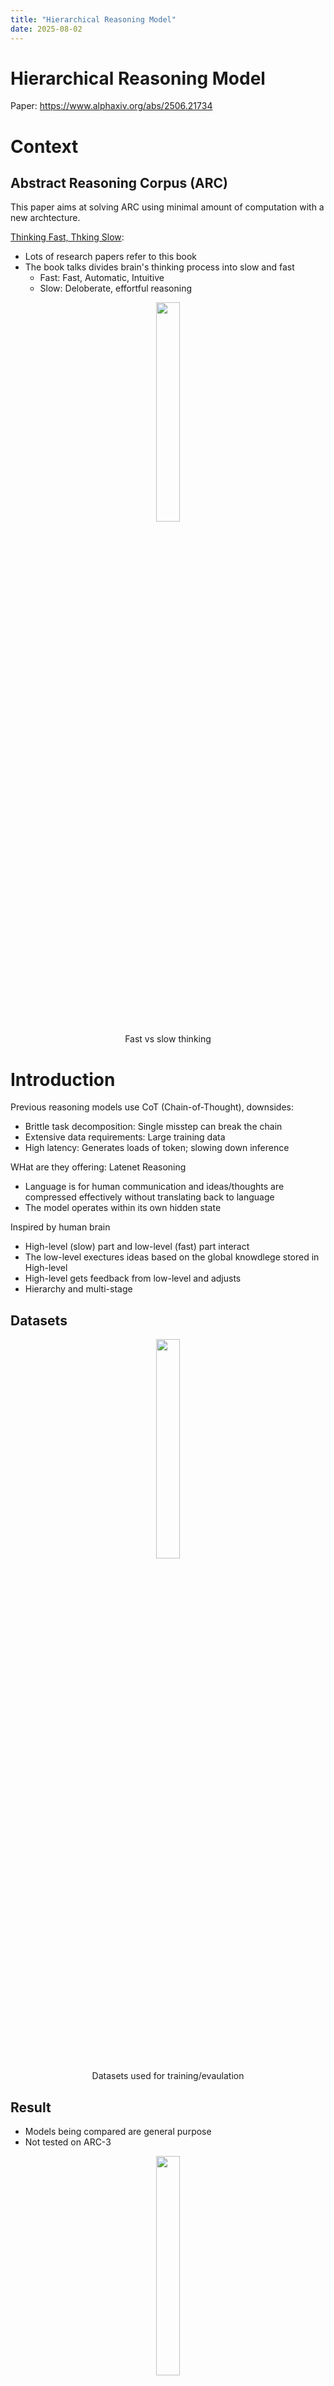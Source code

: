 ```yaml
---
title: "Hierarchical Reasoning Model"
date: 2025-08-02
---
```


# Hierarchical Reasoning Model

Paper: https://www.alphaxiv.org/abs/2506.21734 

# Context

## Abstract Reasoning Corpus (ARC)

This paper aims at solving ARC using minimal amount of computation with a new archtecture.

[Thinking Fast, Thking Slow](https://www.amazon.ca/Thinking-Fast-Slow-Daniel-Kahneman/dp/0385676530/ref=sr_1_1?dib=eyJ2IjoiMSJ9.-A0A1M1omFejp_IgozA4EP-t1GVm1BQ5b-Fy4--sH2jlI4TkjH5jDyvsMB3QaPAWmCF8fXOUXeorzBGapyu2it_PQPmflA5bDZjX-53c4H18YuX2VsMXHhS8uW_w7evLbej2Za85-JUZQgwJ6jlg-YrHbJZ-6imVGBQ66MpfM1HgMxMjaPmFvhE_gyrI3Op5EaS7OJ32xEV12KFiEXVEOmGEy1aW1CSa9bD7_vBrEg8.Z5Dg9KuVJmWPXHz_m5w1mTEn1qFjLDwTbjmmHonIvIs&dib_tag=se&gad_source=1&hvadid=208395699259&hvdev=c&hvexpln=0&hvlocphy=9198282&hvnetw=g&hvocijid=11848890499679496705--&hvqmt=e&hvrand=11848890499679496705&hvtargid=kwd-300246672130&hydadcr=22462_9261645&keywords=thinking+fast+thinking+slow&mcid=19b38662bf3f3833bd2f70b228d7e847&qid=1754191073&s=books&sr=1-1):
* Lots of research papers refer to this book
* The book talks divides brain's thinking process into slow and fast
    * Fast: Fast, Automatic, Intuitive
    * Slow: Deloberate, effortful reasoning

<figure style="text-align: center;">
      <img src='https://raw.githubusercontent.com/damoonsh/w/refs/heads/main/assets/images/slow_fast.gif' style='width: auto; height: 30%; '/>
      <figcaption style="text-align: center;">Fast vs slow thinking </figcaption>
    </figure>


# Introduction

Previous reasoning models use CoT (Chain-of-Thought), downsides:
- Brittle task decomposition: Single misstep can break the chain
- Extensive data requirements: Large training data
- High latency: Generates loads of token; slowing down inference

WHat are they offering: Latenet Reasoning
- Language is for human communication and ideas/thoughts are compressed effectively without translating back to language
- The model operates within its own hidden state

Inspired by human brain
- High-level (slow) part and low-level (fast) part interact
- The low-level exectures ideas based on the global knowdlege stored in High-level
- High-level gets feedback from low-level and adjusts
- Hierarchy and multi-stage

## Datasets
<figure style="text-align: center;">
      <img src='https://raw.githubusercontent.com/damoonsh/w/refs/heads/main/assets/images/h-rez-data.png' style='width: auto; height: 30%; '/>
      <figcaption style="text-align: center;">Datasets used for training/evaulation</figcaption>
    </figure>


## Result

- Models being compared are general purpose
- Not tested on ARC-3

<figure style="text-align: center;">
      <img src='https://raw.githubusercontent.com/damoonsh/w/refs/heads/main/assets/images/h-reasoning-comparison.png' style='width: auto; height: 30%; '/>
      <figcaption style="text-align: center;">Comparison for ARC-1,2, and Soduku (Figure 1 from paper)</figcaption>
    </figure>


# Method

## Data + Augmentations

1000 From each (ARC, Sudoku, Maze) +  ==≥ 3,831,994
- ARC: transition/rotations/flips/color permutations
- Soduku: used band and digits permuations
- Maze: No change, raw data used

## H-L combo

- H-level updates after T steps of L-level
    - When L-level reeaches local equilibrium
- H-level's world-view changes; L-level resets -≥ new computation path
- N (number of H update) x L (number of l updates) increase the reasoning depth

<figure style="text-align: center;">
      <img src='https://raw.githubusercontent.com/damoonsh/w/refs/heads/main/assets/images/h-rez.png' style='width: 48%; height: 50%; '/>
      <figcaption style="text-align: center;">Hierarchical Reasonng process</figcaption>
    </figure>

## Memory footprint

Backpropagation Through Time (BPTT) saves model parameters at each time step and backpropagates.
    - Biological implausibility: Human brain does not do this
    - 


This approach is O(1): Constant memory; uses **one-step gradient approximation**::uses the first and last state of H and L level, intermediary steps as constants.
    - Aligns with idea of local rule in brian
    - Brain does not utilize all previous computations for learning


# More Detailed Result

### ARC-AGI Performance Comparison (HRM vs. Baselines)

| Model | Size (Params) | ARC-AGI-1 (%) | ARC-AGI-2 (%) | Pretraining? | CoT Used? | Notes |
|-------|---------------|---------------|---------------|-------------|----------|-------|
| **No Pretraining + No CoT** *(Trained from scratch, minimal supervision)* | | | | | |
| HRM | ~27M | **40.3** | **5.0** | ❌ | ❌ | Proposed model; uses hierarchical recurrence, latent reasoning |
| Direct pred (8-layer Transformer) | ~27M | 15.8 | ~0.0 (implied) | ❌ | ❌ | Same size as HRM, but standard architecture fails on hard tasks |
| Liao & Gu (equivariant CNN) | ~10–50M (est.) | 15.8 | Not reported | ❌ | ❌ | Specialized architecture tailored to ARC; hand-designed inductive biases |
| | | | | | | |
| **Pretrained + CoT-Based** *(Large language models using step-by-step prompting)* | | | | | |
| o3-mini-high (GPT-4o variant) | ~48B | 34.5 | 1.3 | ✅ | ✅ | Top CoT model in evaluation; uses 128k context |
| Claude 3.7 8K | ~100–200B (est.) | 21.2 | 0.9 | ✅ | ✅ | Proprietary model; strong CoT capability |
| Deepseek R1 (est.) | ~100B+ | ~21.0 | ~0.0 | ✅ | ✅ | Estimated performance based on plot in paper |
| | | | | | | |
| **Pretrained + CoT (Other Notable Models)** | | | | | |
| AlphaGeometry 2 | ~100B+ | ~20–25 (est.) | Not tested | ✅ | ✅ | Specialized for geometric puzzles, not full ARC-AGI |
| GPT-4o (Base) | ~48B | ~30–35 (varies) | N/A | ✅ | ✅ | Public results vary; performance depends on prompt engineering |

---

### 🔍 Key Insights:

- **HRM is in a different league**: Despite using **no pretraining**, **no CoT**, and **1,000× fewer parameters**, it **outperforms all CoT-based models** on **ARC-AGI-1**.
- **Efficiency**: HRM achieves **40.3% on ARC-AGI-1** using only 960 training examples and 27M parameters — a level of data and parameter efficiency unmatched by any other model.
- **CoT limitations**: Even the strongest CoT models struggle with **ARC-AGI-2**, which requires **compositional, multi-step abstraction** — suggesting CoT has fundamental limits on novel reasoning.
- **Architecture > Scale**: HRM proves that **better internal reasoning design** can beat **scaling alone** — a shift from “bigger is better” to “deeper, structured computation wins.”

This hierarchical view underscores HRM’s significance: **it achieves superior reasoning not by being larger or more data-hungry, but by thinking differently — deeply, internally, and adaptively.**


# Related

Resembles these:
- VAEs, Diffusion
- [Intuitive physics understanding emerges from self-supervised pretraining on natural videos](https://www.alphaxiv.org/abs/2502.11831)
- [A Path Towards Autonomous Machine Intelligence](https://www.alphaxiv.org/abs/2306.02572)